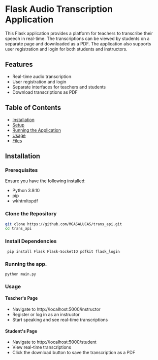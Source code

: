 # Flask Audio Transcription Application

This Flask application provides a platform for teachers to transcribe their speech in real-time. The transcriptions can be viewed by students on a separate page and downloaded as a PDF. The application also supports user registration and login for both students and instructors.

## Features

- Real-time audio transcription
- User registration and login
- Separate interfaces for teachers and students
- Download transcriptions as PDF

## Table of Contents

- [Installation](#installation)
- [Setup](#setup)
- [Running the Application](#running-the-application)
- [Usage](#usage)
- [Files](#files)

## Installation

### Prerequisites

Ensure you have the following installed:

- Python 3.9.10 
- pip
- wkhtmltopdf

### Clone the Repository

```sh
git clone https://github.com/MGASALUCAS/trans_api.git
cd trans_api
```

### Install Dependencies

```
 pip install Flask Flask-SocketIO pdfkit flask_login
```

### Running the app.

```
python main.py

```

### Usage
#### Teacher's Page
-   Navigate to http://localhost:5000/instructor
-   Register or log in as an instructor
-   Start speaking and see real-time transcriptions

#### Student's Page
-   Navigate to http://localhost:5000/student
-   View real-time transcriptions
-   Click the download button to save the transcription as a PDF

